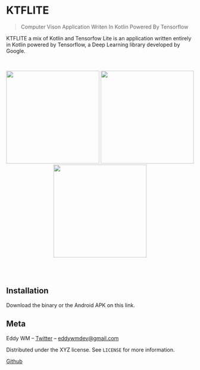 # KTFLITE

> Computer Vison Application Writen In Kotlin Powered By Tensorflow

KTFLITE a mix of Kotlin and Tensorfow Lite is an application written entirely in Kotlin
powered by Tensorflow, a Deep Learning library developed by Google.

<br>
<p align="center">

  <img src="https://raw.githubusercontent.com/eddywm/KTFLITE/master/assets/app_img1.png" width="250">

   <img src="https://raw.githubusercontent.com/eddywm/KTFLITE/master/assets/app_img2.png" width="250">

   <img src="https://raw.githubusercontent.com/eddywm/KTFLITE/master/assets/app_img3.png" width="250">

   </p>
<br>
<br>

## Installation

Download the binary or the Android APK on this link.

## Meta

Eddy WM – [Twitter](https://twitter.com/eddy_wm) – eddywmdev@gmail.com

Distributed under the XYZ license. See ``LICENSE`` for more information.

[Github](https://github.com/eddywm/)

